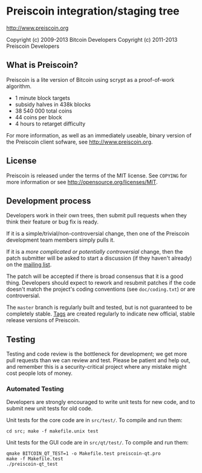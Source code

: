 Preiscoin integration/staging tree
================================

http://www.preiscoin.org

Copyright (c) 2009-2013 Bitcoin Developers
Copyright (c) 2011-2013 Preiscoin Developers

What is Preiscoin?
----------------

Preiscoin is a lite version of Bitcoin using scrypt as a proof-of-work algorithm.
 - 1 minute block targets
 - subsidy halves in 438k blocks
 - 38 540 000 total coins
 - 44 coins per block
 - 4 hours to retarget difficulty

For more information, as well as an immediately useable, binary version of
the Preiscoin client sofware, see http://www.preiscoin.org.

License
-------

Preiscoin is released under the terms of the MIT license. See `COPYING` for more
information or see http://opensource.org/licenses/MIT.

Development process
-------------------

Developers work in their own trees, then submit pull requests when they think
their feature or bug fix is ready.

If it is a simple/trivial/non-controversial change, then one of the Preiscoin
development team members simply pulls it.

If it is a *more complicated or potentially controversial* change, then the patch
submitter will be asked to start a discussion (if they haven't already) on the
[mailing list](http://sourceforge.net/mailarchive/forum.php?forum_name=bitcoin-development).

The patch will be accepted if there is broad consensus that it is a good thing.
Developers should expect to rework and resubmit patches if the code doesn't
match the project's coding conventions (see `doc/coding.txt`) or are
controversial.

The `master` branch is regularly built and tested, but is not guaranteed to be
completely stable. [Tags](https://github.com/bitcoin/bitcoin/tags) are created
regularly to indicate new official, stable release versions of Preiscoin.

Testing
-------

Testing and code review is the bottleneck for development; we get more pull
requests than we can review and test. Please be patient and help out, and
remember this is a security-critical project where any mistake might cost people
lots of money.

### Automated Testing

Developers are strongly encouraged to write unit tests for new code, and to
submit new unit tests for old code.

Unit tests for the core code are in `src/test/`. To compile and run them:

    cd src; make -f makefile.unix test

Unit tests for the GUI code are in `src/qt/test/`. To compile and run them:

    qmake BITCOIN_QT_TEST=1 -o Makefile.test preiscoin-qt.pro
    make -f Makefile.test
    ./preiscoin-qt_test

